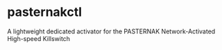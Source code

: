 # pasternakctl

A lightweight dedicated activator for the PASTERNAK Network-Activated High-speed Killswitch
